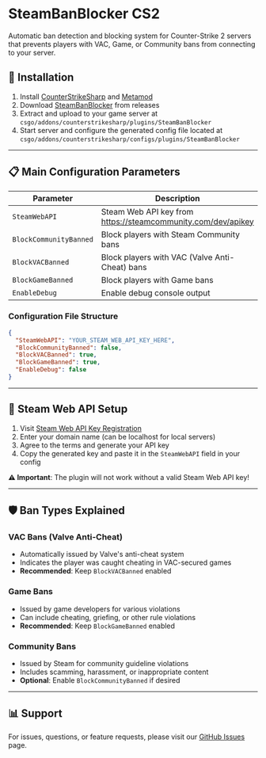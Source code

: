 # SteamBanBlocker CS2
Automatic ban detection and blocking system for Counter-Strike 2 servers that prevents players with VAC, Game, or Community bans from connecting to your server.

## 🚀 Installation
1. Install [CounterStrikeSharp](https://github.com/roflmuffin/CounterStrikeSharp) and [Metamod](https://www.sourcemm.net/downloads.php/?branch=master)
2. Download [SteamBanBlocker](https://github.com/yourrepo/SteamBanBlocker-CS2/releases/latest) from releases
3. Extract and upload to your game server at `csgo/addons/counterstrikesharp/plugins/SteamBanBlocker`
4. Start server and configure the generated config file located at `csgo/addons/counterstrikesharp/configs/plugins/SteamBanBlocker`

---

## 📋 Main Configuration Parameters

| Parameter | Description | Default | Required |
|-----------|-------------|---------|----------|
| `SteamWebAPI` | Steam Web API key from https://steamcommunity.com/dev/apikey | `""` | **YES** |
| `BlockCommunityBanned` | Block players with Steam Community bans | `false` | **YES** |
| `BlockVACBanned` | Block players with VAC (Valve Anti-Cheat) bans | `true` | **YES** |
| `BlockGameBanned` | Block players with Game bans | `true` | **YES** |
| `EnableDebug` | Enable debug console output | `false` | **YES** |

### Configuration File Structure

```json
{
  "SteamWebAPI": "YOUR_STEAM_WEB_API_KEY_HERE",
  "BlockCommunityBanned": false,
  "BlockVACBanned": true,
  "BlockGameBanned": true,
  "EnableDebug": false
}
```

---

## 🔑 Steam Web API Setup

1. Visit [Steam Web API Key Registration](https://steamcommunity.com/dev/apikey)
2. Enter your domain name (can be localhost for local servers)
3. Agree to the terms and generate your API key
4. Copy the generated key and paste it in the `SteamWebAPI` field in your config

**⚠️ Important**: The plugin will not work without a valid Steam Web API key!

---

## 🛡️ Ban Types Explained

### VAC Bans (Valve Anti-Cheat)
- Automatically issued by Valve's anti-cheat system
- Indicates the player was caught cheating in VAC-secured games
- **Recommended**: Keep `BlockVACBanned` enabled

### Game Bans
- Issued by game developers for various violations
- Can include cheating, griefing, or other rule violations
- **Recommended**: Keep `BlockGameBanned` enabled

### Community Bans
- Issued by Steam for community guideline violations
- Includes scamming, harassment, or inappropriate content
- **Optional**: Enable `BlockCommunityBanned` if desired

---

## 📊 Support

For issues, questions, or feature requests, please visit our [GitHub Issues](https://github.com/yourrepo/SteamBanBlocker-CS2/issues) page.
